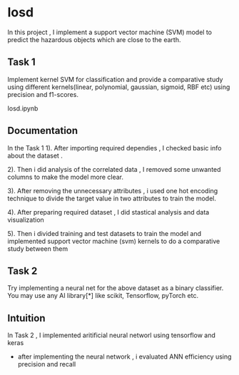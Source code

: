 # Iosd 

In this project , I implement a support vector machine (SVM) model to predict the hazardous objects which are close to the earth.


## Task 1 
Implement kernel SVM for classification and provide a comparative study using different kernels(linear, polynomial, gaussian, sigmoid, RBF etc) using precision and f1-scores. 

Iosd.ipynb
## Documentation
In the Task 1 
1). After importing required dependies , I checked basic info about the dataset .

2). Then i did analysis of the correlated data , I removed some unwanted columns to make the model more clear.

3). After removing the unnecessary attributes , i used one hot encoding technique to divide the target value in two attributes to train the model.

4). After preparing required dataset , I did stastical analysis and data visualization 

5). Then i divided training and test datasets to train the model and implemented support vector machine (svm) kernels to do a comparative study between them




## Task 2
Try implementing a neural net for the above dataset as a binary classifier. You may use any AI library[*] like scikit, Tensorflow, pyTorch etc.

## Intuition
In Task 2 , I implemented aritificial neural networl using tensorflow and keras

* after implementing the neural network , i evaluated ANN efficiency using precision and recall

